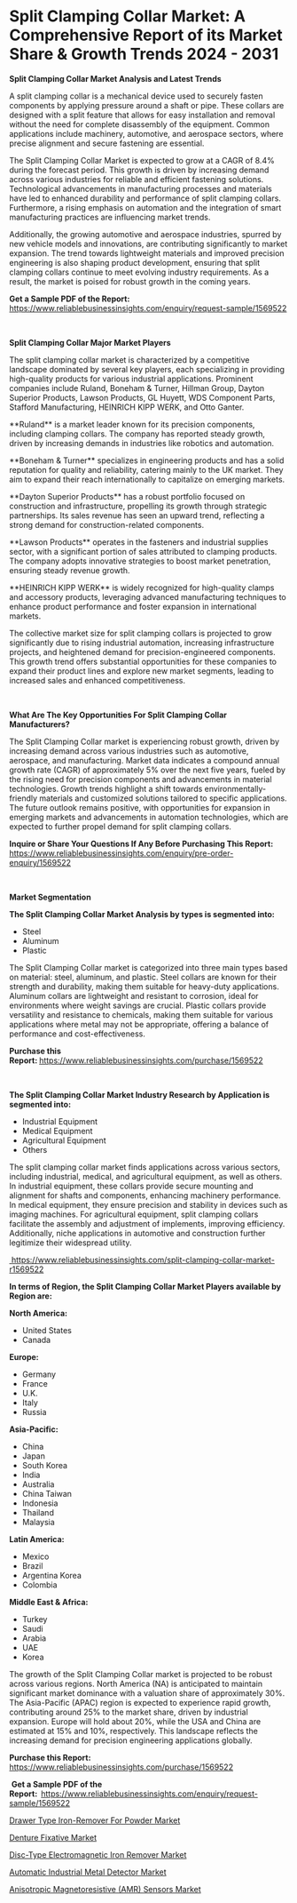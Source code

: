 <p><h1>Split Clamping Collar Market: A Comprehensive Report of its Market Share & Growth Trends 2024 - 2031</h1></p><p><strong>Split Clamping Collar Market Analysis and Latest Trends</strong></p>
<p><p>A split clamping collar is a mechanical device used to securely fasten components by applying pressure around a shaft or pipe. These collars are designed with a split feature that allows for easy installation and removal without the need for complete disassembly of the equipment. Common applications include machinery, automotive, and aerospace sectors, where precise alignment and secure fastening are essential.</p><p>The Split Clamping Collar Market is expected to grow at a CAGR of 8.4% during the forecast period. This growth is driven by increasing demand across various industries for reliable and efficient fastening solutions. Technological advancements in manufacturing processes and materials have led to enhanced durability and performance of split clamping collars. Furthermore, a rising emphasis on automation and the integration of smart manufacturing practices are influencing market trends. </p><p>Additionally, the growing automotive and aerospace industries, spurred by new vehicle models and innovations, are contributing significantly to market expansion. The trend towards lightweight materials and improved precision engineering is also shaping product development, ensuring that split clamping collars continue to meet evolving industry requirements. As a result, the market is poised for robust growth in the coming years.</p></p>
<p><strong>Get a Sample PDF of the Report:&nbsp;</strong> <a href="https://www.reliablebusinessinsights.com/enquiry/request-sample/1569522?utm_campaign=1555&utm_medium=2&utm_source=Github&utm_content=ia&utm_term=14102024&utm_id=split-clamping-collar">https://www.reliablebusinessinsights.com/enquiry/request-sample/1569522</a></p>
<p>&nbsp;</p>
<p><strong>Split Clamping Collar Major Market Players</strong></p>
<p><p>The split clamping collar market is characterized by a competitive landscape dominated by several key players, each specializing in providing high-quality products for various industrial applications. Prominent companies include Ruland, Boneham & Turner, Hillman Group, Dayton Superior Products, Lawson Products, GL Huyett, WDS Component Parts, Stafford Manufacturing, HEINRICH KIPP WERK, and Otto Ganter.</p><p>**Ruland** is a market leader known for its precision components, including clamping collars. The company has reported steady growth, driven by increasing demands in industries like robotics and automation. </p><p>**Boneham & Turner** specializes in engineering products and has a solid reputation for quality and reliability, catering mainly to the UK market. They aim to expand their reach internationally to capitalize on emerging markets.</p><p>**Dayton Superior Products** has a robust portfolio focused on construction and infrastructure, propelling its growth through strategic partnerships. Its sales revenue has seen an upward trend, reflecting a strong demand for construction-related components.</p><p>**Lawson Products** operates in the fasteners and industrial supplies sector, with a significant portion of sales attributed to clamping products. The company adopts innovative strategies to boost market penetration, ensuring steady revenue growth.</p><p>**HEINRICH KIPP WERK** is widely recognized for high-quality clamps and accessory products, leveraging advanced manufacturing techniques to enhance product performance and foster expansion in international markets. </p><p>The collective market size for split clamping collars is projected to grow significantly due to rising industrial automation, increasing infrastructure projects, and heightened demand for precision-engineered components. This growth trend offers substantial opportunities for these companies to expand their product lines and explore new market segments, leading to increased sales and enhanced competitiveness.</p></p>
<p>&nbsp;</p>
<p><strong>What Are The Key Opportunities For Split Clamping Collar Manufacturers?</strong></p>
<p><p>The Split Clamping Collar market is experiencing robust growth, driven by increasing demand across various industries such as automotive, aerospace, and manufacturing. Market data indicates a compound annual growth rate (CAGR) of approximately 5% over the next five years, fueled by the rising need for precision components and advancements in material technologies. Growth trends highlight a shift towards environmentally-friendly materials and customized solutions tailored to specific applications. The future outlook remains positive, with opportunities for expansion in emerging markets and advancements in automation technologies, which are expected to further propel demand for split clamping collars.</p></p>
<p><strong>Inquire or Share Your Questions If Any Before Purchasing This Report:</strong> <a href="https://www.reliablebusinessinsights.com/enquiry/pre-order-enquiry/1569522?utm_campaign=1555&utm_medium=2&utm_source=Github&utm_content=ia&utm_term=14102024&utm_id=split-clamping-collar">https://www.reliablebusinessinsights.com/enquiry/pre-order-enquiry/1569522</a></p>
<p>&nbsp;</p>
<p><strong>Market Segmentation</strong></p>
<p><strong>The Split Clamping Collar Market Analysis by types is segmented into:</strong></p>
<p><ul><li>Steel</li><li>Aluminum</li><li>Plastic</li></ul></p>
<p><p>The Split Clamping Collar market is categorized into three main types based on material: steel, aluminum, and plastic. Steel collars are known for their strength and durability, making them suitable for heavy-duty applications. Aluminum collars are lightweight and resistant to corrosion, ideal for environments where weight savings are crucial. Plastic collars provide versatility and resistance to chemicals, making them suitable for various applications where metal may not be appropriate, offering a balance of performance and cost-effectiveness.</p></p>
<p><strong>Purchase this Report:&nbsp;</strong><a href="https://www.reliablebusinessinsights.com/purchase/1569522?utm_campaign=1555&utm_medium=2&utm_source=Github&utm_content=ia&utm_term=14102024&utm_id=split-clamping-collar">https://www.reliablebusinessinsights.com/purchase/1569522</a></p>
<p>&nbsp;</p>
<p><strong>The Split Clamping Collar Market Industry Research by Application is segmented into:</strong></p>
<p><ul><li>Industrial Equipment</li><li>Medical Equipment</li><li>Agricultural Equipment</li><li>Others</li></ul></p>
<p><p>The split clamping collar market finds applications across various sectors, including industrial, medical, and agricultural equipment, as well as others. In industrial equipment, these collars provide secure mounting and alignment for shafts and components, enhancing machinery performance. In medical equipment, they ensure precision and stability in devices such as imaging machines. For agricultural equipment, split clamping collars facilitate the assembly and adjustment of implements, improving efficiency. Additionally, niche applications in automotive and construction further legitimize their widespread utility.</p></p>
<p><a href="https://www.reliablebusinessinsights.com/split-clamping-collar-market-r1569522?utm_campaign=1555&utm_medium=2&utm_source=Github&utm_content=ia&utm_term=14102024&utm_id=split-clamping-collar">&nbsp;https://www.reliablebusinessinsights.com/split-clamping-collar-market-r1569522</a></p>
<p><strong>In terms of Region, the Split Clamping Collar Market Players available by Region are:</strong></p>
<p>
    <p> <strong> North America: </strong>
        <ul>
            <li>United States</li>
            <li>Canada</li>
        </ul>
        </p> 
    <p> <strong> Europe: </strong>
        <ul>
            <li>Germany</li>
            <li>France</li>
            <li>U.K.</li>
            <li>Italy</li>
            <li>Russia</li>
        </ul>
        </p> 
    <p> <strong> Asia-Pacific: </strong>
        <ul>
            <li>China</li>
            <li>Japan</li>
            <li>South Korea</li>
            <li>India</li>
            <li>Australia</li>
            <li>China Taiwan</li>
            <li>Indonesia</li>
            <li>Thailand</li>
            <li>Malaysia</li>
        </ul>
        </p> 
    <p> <strong> Latin America: </strong>
        <ul>
            <li>Mexico</li>
            <li>Brazil</li>
            <li>Argentina Korea</li>
            <li>Colombia</li>
        </ul>
        </p> 
    <p> <strong> Middle East & Africa: </strong>
        <ul>
            <li>Turkey</li>
            <li>Saudi</li>
            <li>Arabia</li>
            <li>UAE</li>
            <li>Korea</li>
        </ul>
    </p>
    </p>
<p><p>The growth of the Split Clamping Collar market is projected to be robust across various regions. North America (NA) is anticipated to maintain significant market dominance with a valuation share of approximately 30%. The Asia-Pacific (APAC) region is expected to experience rapid growth, contributing around 25% to the market share, driven by industrial expansion. Europe will hold about 20%, while the USA and China are estimated at 15% and 10%, respectively. This landscape reflects the increasing demand for precision engineering applications globally.</p></p>
<p><strong>Purchase this Report: </strong><a href="https://www.reliablebusinessinsights.com/purchase/1569522?utm_campaign=1555&utm_medium=2&utm_source=Github&utm_content=ia&utm_term=14102024&utm_id=split-clamping-collar">https://www.reliablebusinessinsights.com/purchase/1569522</a></p>
<p>&nbsp;<strong>Get a Sample PDF of the Report:&nbsp;&nbsp;</strong><a href="https://www.reliablebusinessinsights.com/enquiry/request-sample/1569522?utm_campaign=1555&utm_medium=2&utm_source=Github&utm_content=ia&utm_term=14102024&utm_id=split-clamping-collar">https://www.reliablebusinessinsights.com/enquiry/request-sample/1569522</a></p>
<p><strong></strong></p>
<p><p><a href="https://www.linkedin.com/pulse/surfing-drawer-type-iron-remover-powder-wave-riding-market-xckqc?trk=public_post_embed_feed-article-content&utm_campaign=1555&utm_medium=2&utm_source=Github&utm_content=ia&utm_term=14102024&utm_id=split-clamping-collar">Drawer Type Iron-Remover For Powder Market</a></p><p><a href="https://github.com/BellAuer/Market-Research-Report-List-1/blob/main/denture-fixative-market.md?utm_campaign=1555&utm_medium=2&utm_source=Github&utm_content=ia&utm_term=14102024&utm_id=split-clamping-collar">Denture Fixative Market</a></p><p><a href="https://www.linkedin.com/pulse/disc-type-electromagnetic-iron-remover-market-evolution-key-isa4c?trk=public_post_embed_feed-article-content&utm_campaign=1555&utm_medium=2&utm_source=Github&utm_content=ia&utm_term=14102024&utm_id=split-clamping-collar">Disc-Type Electromagnetic Iron Remover Market</a></p><p><a href="https://www.linkedin.com/pulse/automatic-industrial-metal-detector-industry-sector-new-technologies-f6gtc?utm_campaign=1555&utm_medium=2&utm_source=Github&utm_content=ia&utm_term=14102024&utm_id=split-clamping-collar">Automatic Industrial Metal Detector Market</a></p><p><a href="https://www.linkedin.com/pulse/anisotropic-magnetoresistive-amr-sensors-market-outlook-q5p3e?trk=public_post_embed_feed-article-content&utm_campaign=1555&utm_medium=2&utm_source=Github&utm_content=ia&utm_term=14102024&utm_id=split-clamping-collar">Anisotropic Magnetoresistive (AMR) Sensors Market</a></p></p>